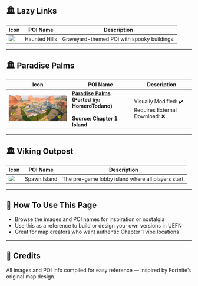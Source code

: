 
## 🏛️ Lazy Links

| Icon | POI Name | Description |
|------|----------|-------------|
| <img src="assets/Haunted_Hills_Graveyard.png" width="256"/> | Haunted Hills | Graveyard-themed POI with spooky buildings. |

---
## 🏛️ Paradise Palms

| Icon | POI Name | Description |
|------|----------|-------------|
| <img src=".assets/image (2) (1).png" width="256"/> | **[Paradise Palms](https://github.com/MechanicPlaysFR/Fortnite-UEFN-POIs/blob/26de386fd1ec9fb3890fcb9c6059472236a3a3d3/SpawnerTexts/PARAOUPARAOU.txt)**<br>**(Ported by: HomeroTodano)**<br><br>**Source: Chapter 1 Island** | Visually Modified: ✔️<br>Requires External Download: ❌|

---
## 🏛️ Viking Outpost

| Icon | POI Name | Description |
|------|----------|-------------|
| <img src="assets/Spawn_Island_Area.png" width="256"/> | Spawn Island | The pre-game lobby island where all players start. |

---

## 🔧 How To Use This Page

- Browse the images and POI names for inspiration or nostalgia  
- Use this as a reference to build or design your own versions in UEFN  
- Great for map creators who want authentic Chapter 1 vibe locations

---

## 🧾 Credits

All images and POI info compiled for easy reference — inspired by Fortnite’s original map design.
